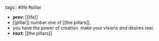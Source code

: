 tags:: #life #pillar

- **prev:** [[life]]
- [[pillar]] number one of [[the pillars]].
- you have the power of creation. make your visions and desires real.
- **next:** [[the pillars]]